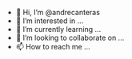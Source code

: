 - 👋 Hi, I’m @andrecanteras
- 👀 I’m interested in ...
- 🌱 I’m currently learning ...
- 💞️ I’m looking to collaborate on ...
- 📫 How to reach me ...

<!---
andrecanteras/andrecanteras is a ✨ special ✨ repository because its `README.md` (this file) appears on your GitHub profile.
You can click the Preview link to take a look at your changes.
--->
